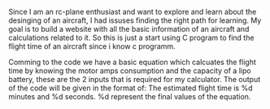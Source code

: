 Since I am an rc-plane enthusiast and want to explore and learn about the desinging of an aircraft, I had issuses finding the right path for learning. My goal is to build a website with all the
basic information of an aircraft and calculations related to it.
So this is just a start using C program to find the flight time of an aircraft since i know  c programm.

Comming to the code we have a basic equation which calcuates the flight time by knowing the motor amps consumption and the capacity of a lipo battery, these are the 2 inputs that is required for 
my calculator. The output of the code will be given in the format of:
The estimated flight time is %d minutes and %d seconds.
%d represent the final values of the equation.


